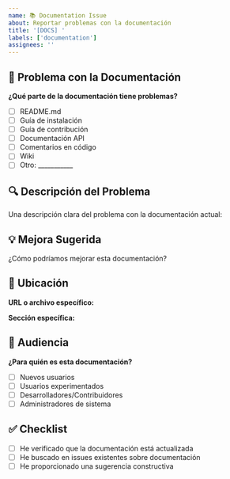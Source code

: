 ```yaml
---
name: 📚 Documentation Issue
about: Reportar problemas con la documentación
title: '[DOCS] '
labels: ['documentation']
assignees: ''
---
```


## 📖 Problema con la Documentación

**¿Qué parte de la documentación tiene problemas?**
- [ ] README.md
- [ ] Guía de instalación
- [ ] Guía de contribución
- [ ] Documentación API
- [ ] Comentarios en código
- [ ] Wiki
- [ ] Otro: ___________

## 🔍 Descripción del Problema

Una descripción clara del problema con la documentación actual:

## 💡 Mejora Sugerida

¿Cómo podríamos mejorar esta documentación?

## 📍 Ubicación

**URL o archivo específico:** 

**Sección específica:** 

## 🎯 Audiencia

**¿Para quién es esta documentación?**
- [ ] Nuevos usuarios
- [ ] Usuarios experimentados
- [ ] Desarrolladores/Contribuidores
- [ ] Administradores de sistema

## ✅ Checklist

- [ ] He verificado que la documentación está actualizada
- [ ] He buscado en issues existentes sobre documentación
- [ ] He proporcionado una sugerencia constructiva
